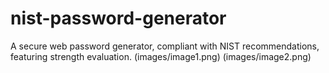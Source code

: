 # nist-password-generator
A secure web password generator, compliant with NIST recommendations, featuring strength evaluation.
(images/image1.png)
(images/image2.png)
